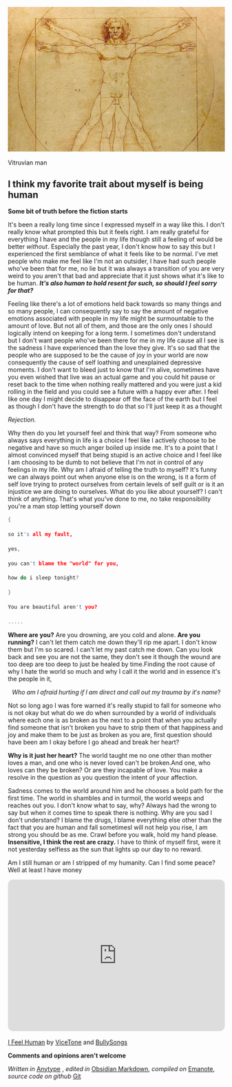 
![human](../assets/vitman.jpg)

<p class="text-center">Vitruvian man</p>

## I think my favorite trait about myself is being human

**Some bit of truth before the fiction starts**

It's been a really long time since I expressed myself in a way like this. I don't really know what prompted this but it feels right. I am really grateful for everything I have and the people in my life though still a feeling of would be better *without*. Especially the past year, I don't know how to say this but I experienced the first semblance of what it feels like to be normal. I've met people who make me feel like I'm not an outsider, I have had such people who've been that for me, no lie but it was always a transition of you are very weird to you aren't that bad and appreciate that it just shows what it's like to be human. ***It's also human to hold resent for such, so should I feel sorry for that?***

Feeling like there's a lot of emotions held back towards so many things and so many people, I can consequently say to say the amount of negative emotions associated with people in my life might be surmountable to the amount of love. But not all of them, and those are the only ones I should logically intend on keeping for a long term. I sometimes don't understand but I don't want people who've been there for me in my life cause all I see is the sadness I have experienced than the love they give. It's so sad that the people who are supposed to be the cause of joy in your world are now consequently the cause of self loathing and unexplained depressive moments. I don't want to bleed just to know that I'm alive, sometimes have you even wished that live was an actual game and you could hit pause or reset back to the time when nothing really mattered and you were just a kid rolling in the field and you could see a future with a happy ever after. I feel like one day I might decide to disappear off the face of the earth but I feel as though I don't have the strength to do that so I'll just keep it as a thought

*Rejection.*

Why then do you let yourself feel and think that way? From someone who always says everything in life is a choice I feel like I actively choose to be negative and have so much anger boiled up inside me. It's to a point that I almost convinced myself that being stupid is an active choice and I feel like I am choosing to be dumb to not believe that I'm not in control of any feelings in my life. Why am I afraid of telling the truth to myself? It's funny we can always point out when anyone else is on the wrong, is it a form of self love trying to protect ourselves from certain levels of self guilt or is it an injustice we are doing to ourselves. What do you like about yourself? I can't think of anything. That's what you've done to me, no take responsibility you're a man stop letting yourself down

```c
{

so it's all my fault,

yes,

you can't blame the "world" for you,

how do i sleep tonight?

}

You are beautiful aren't you?

.....
```

**Where are you?** Are you drowning, are you cold and alone. **Are you running?** I can't let them catch me down they'll rip me apart. I don't know them but I'm so scared. I can't let my past catch me down. Can you look back and see you are not the same, they don't see it though the wound are too deep are too deep to just be healed by time.Finding the root cause of why I hate the world so much and why I call it the world and in essence it's the people in it,

$$Who\; am \;I\; afraid\; hurting \;if\; I\; am \;direct \;and \;call \;out \;my \;trauma\; by\; it's\; name?$$

Not so long ago I was fore warned it's really stupid to fall for someone who is not okay but what do we do when surrounded by a world of individuals where each one is as broken as the next to a point that when you actually find someone that isn't broken you have to strip them of that happiness and joy and make them to be just as broken as you are, first question should have been am I okay before I go ahead and break her heart?

**Why is it just her heart?** The world taught me no one other than mother loves a man, and one who is never loved can't be broken.And one, who loves can they be broken? Or are they incapable of love. You make a resolve in the question as you question the intent of your affection.

Sadness comes to the world around him and he chooses a bold path for the first time. The world in shambles and in turmoil, the world weeps and reaches out you. I don't know what to say, why? Always had the wrong to say but when it comes time to speak there is nothing. Why are you sad I don't understand? I blame the drugs, I blame everything else other than the fact that you are human and fall sometimesI will not help you rise, I am strong you should be as me. Crawl before you walk, hold my hand please.
**Insensitive, I think the rest are crazy.**
I have to think of myself first, were it not yesterday selfless as the sun that lights up our day to no reward.

Am I still human or am I stripped of my humanity. Can I find some peace?
Well at least I have money 

<iframe style="border-radius:12px" src="https://open.spotify.com/embed/track/2URnJ0pGKPFpZowwVjKwPR?utm_source=generator" width="100%" height="352" frameBorder="0" allowfullscreen="" allow="autoplay; clipboard-write; encrypted-media; fullscreen; picture-in-picture" loading="lazy"></iframe>


[I Feel Human](https://open.spotify.com/track/2URnJ0pGKPFpZowwVjKwPR) by [ViceTone](https://open.spotify.com/artist/0daugAjUgbJSqdlyYNwIbT?si=TKOHWUduQTiQWErUqoj4BA) and [BullySongs](https://open.spotify.com/artist/5YMqwPmb7ViNXM63g1MUH5?si=KsaCmuYsQaiOBOcSlW4vkA)

**Comments and opinions aren't welcome**

$Written\; in$ [Anytype](https://anytype.io/) , $edited\; in$ [Obsidian Markdown](https://obsidian.md/), $compiled\; on$ [Emanote](https://emanote.srid.ca/), $source\; code\; on\; github$ [Git](https://github.com/Levi-Opunga/mindscape)

